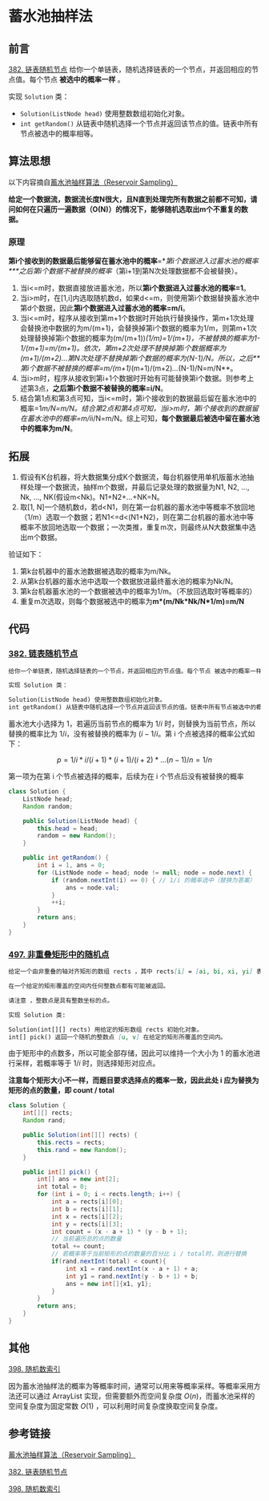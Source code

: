 # 蓄水池抽样法


## 前言

[382. 链表随机节点](https://leetcode-cn.com/problems/linked-list-random-node/) 给你一个单链表，随机选择链表的一个节点，并返回相应的节点值。每个节点 **被选中的概率一样** 。

实现 `Solution` 类：

- `Solution(ListNode head)` 使用整数数组初始化对象。
- `int getRandom()` 从链表中随机选择一个节点并返回该节点的值。链表中所有节点被选中的概率相等。

## 算法思想

以下内容摘自[蓄水池抽样算法（Reservoir Sampling）](https://www.jianshu.com/p/7a9ea6ece2af)

**给定一个数据流，数据流长度N很大，且N直到处理完所有数据之前都不可知，请问如何在只遍历一遍数据（O(N)）的情况下，能够随机选取出m个不重复的数据。**

### 原理

**第i个接收到的数据最后能够留在蓄水池中的概率**=**第i个数据进入过蓄水池的概率\**\**之后第i个数据不被替换的概率**（第i+1到第N次处理数据都不会被替换）。

1. 当i<=m时，数据直接放进蓄水池，所以**第i个数据进入过蓄水池的概率=1**。
2. 当i>m时，在[1,i]内选取随机数d，如果d<=m，则使用第i个数据替换蓄水池中第d个数据，因此**第i个数据进入过蓄水池的概率=m/i**。
3. 当i<=m时，程序从接收到第m+1个数据时开始执行替换操作，第m+1次处理会替换池中数据的为m/(m+1)，会替换掉第i个数据的概率为1/m，则第m+1次处理替换掉第i个数据的概率为(m/(m+1))*(1/m)=1/(m+1)，不被替换的概率为1-1/(m+1)=m/(m+1)。依次，第m+2次处理不替换掉第i个数据概率为(m+1)/(m+2)...第N次处理不替换掉第i个数据的概率为(N-1)/N。所以，之后**第i个数据不被替换的概率=m/(m+1)*(m+1)/(m+2)*...*(N-1)/N=m/N**。
4. 当i>m时，程序从接收到第i+1个数据时开始有可能替换第i个数据。则参考上述第3点，**之后第i个数据不被替换的概率=i/N**。
5. 结合第1点和第3点可知，当i<=m时，第i个接收到的数据最后留在蓄水池中的概率=1*m/N=m/N。结合第2点和第4点可知，当i>m时，第i个接收到的数据留在蓄水池中的概率=m/i*i/N=m/N。综上可知，**每个数据最后被选中留在蓄水池中的概率为m/N**。

## 拓展

1. 假设有K台机器，将大数据集分成K个数据流，每台机器使用单机版蓄水池抽样处理一个数据流，抽样m个数据，并最后记录处理的数据量为N1, N2, ..., Nk, ..., NK(假设m<Nk)。N1+N2+...+NK=N。
2. 取[1, N]一个随机数d，若d<N1，则在第一台机器的蓄水池中等概率不放回地（1/m）选取一个数据；若N1<=d<(N1+N2)，则在第二台机器的蓄水池中等概率不放回地选取一个数据；一次类推，重复m次，则最终从N大数据集中选出m个数据。

验证如下：

1. 第k台机器中的蓄水池数据被选取的概率为m/Nk。
2. 从第k台机器的蓄水池中选取一个数据放进最终蓄水池的概率为Nk/N。
3. 第k台机器蓄水池的一个数据被选中的概率为1/m。（不放回选取时等概率的）
4. 重复m次选取，则每个数据被选中的概率为**m\*(m/Nk\*Nk/N\*1/m)=m/N**

## 代码

### [382. 链表随机节点](https://leetcode-cn.com/problems/linked-list-random-node/)

```markdown
给你一个单链表，随机选择链表的一个节点，并返回相应的节点值。每个节点 被选中的概率一样 。

实现 Solution 类：

Solution(ListNode head) 使用整数数组初始化对象。
int getRandom() 从链表中随机选择一个节点并返回该节点的值。链表中所有节点被选中的概率相等。
```

蓄水池大小选择为 1，若遍历当前节点的概率为 $1 / i$ 时，则替换为当前节点，所以替换的概率比为 $1/i$，没有被替换的概率为 $(i - 1/i$。第 i 个点被选择的概率公式如下：

$$ p = 1 / i * i / (i + 1) * (i + 1) / (i + 2) * ... (n - 1)/n = 1 / n$$

第一项为在第 i 个节点被选择的概率，后续为在 i 个节点后没有被替换的概率

```java
class Solution {
    ListNode head;
    Random random;

    public Solution(ListNode head) {
        this.head = head;
        random = new Random();
    }

    public int getRandom() {
        int i = 1, ans = 0;
        for (ListNode node = head; node != null; node = node.next) {
            if (random.nextInt(i) == 0) { // 1/i 的概率选中（替换为答案）
                ans = node.val;
            }
            ++i;
        }
        return ans;
    }
}
```

### [497. 非重叠矩形中的随机点](https://leetcode.cn/problems/random-point-in-non-overlapping-rectangles/)

```markdown
给定一个由非重叠的轴对齐矩形的数组 rects ，其中 rects[i] = [ai, bi, xi, yi] 表示 (ai, bi) 是第 i 个矩形的左下角点，(xi, yi) 是第 i 个矩形的右上角角点。设计一个算法来随机挑选一个被某一矩形覆盖的整数点。矩形周长上的点也算做是被矩形覆盖。所有满足要求的点必须等概率被返回。

在一个给定的矩形覆盖的空间内任何整数点都有可能被返回。

请注意 ，整数点是具有整数坐标的点。

实现 Solution 类:

Solution(int[][] rects) 用给定的矩形数组 rects 初始化对象。
int[] pick() 返回一个随机的整数点 [u, v] 在给定的矩形所覆盖的空间内。
```

由于矩形中的点数多，所以可能全部存储，因此可以维持一个大小为 1 的蓄水池进行采样，若概率等于 $1/i$ 时，则选择矩形对应点。

**注意每个矩形大小不一样，而题目要求选择点的概率一致，因此此处 i 应为替换为矩形的点的数量，即 count / total** 

```java
class Solution {
    int[][] rects;
    Random rand;

    public Solution(int[][] rects) {
        this.rects = rects;
        this.rand = new Random();
    }

    public int[] pick() {
        int[] ans = new int[2];
        int total = 0;
        for (int i = 0; i < rects.length; i++) {
            int a = rects[i][0];
            int b = rects[i][1];
            int x = rects[i][2];
            int y = rects[i][3];
            int count = (x - a + 1) * (y - b + 1);
            // 当前遍历总的点的数量
            total += count;
            // 若概率等于当前矩形的点的数量的百分比 i / total时，则进行替换
            if(rand.nextInt(total) < count){
                int x1 = rand.nextInt(x - a + 1) + a;
                int y1 = rand.nextInt(y - b + 1) + b;
                ans = new int[]{x1, y1};
            }
        }
        return ans;
    }
}
```

## 其他

[398. 随机数索引](https://leetcode-cn.com/problems/random-pick-index/)

因为蓄水池抽样法的概率为等概率时间，通常可以用来等概率采样。等概率采用方法还可以通过 ArrayList 实现，但需要额外而空间复杂度 $O(n)$，而蓄水池采样的空间复杂度为固定常数 $O(1)$ ，可以利用时间复杂度换取空间复杂度。

## 参考链接

[蓄水池抽样算法（Reservoir Sampling）](https://www.jianshu.com/p/7a9ea6ece2af)

[382. 链表随机节点](https://leetcode-cn.com/problems/linked-list-random-node/)

[398. 随机数索引](https://leetcode-cn.com/problems/random-pick-index/)

